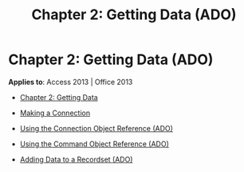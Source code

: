 ﻿---
title: 'Chapter 2: Getting Data (ADO)'
TOCTitle: 'Chapter 2: Getting Data'
ms:assetid: 3b027402-36ae-4bf0-b0d6-e91a38bf5bbf
ms:mtpsurl: https://msdn.microsoft.com/library/JJ249147(v=office.15)
ms:contentKeyID: 48544274
ms.date: 09/18/2015
mtps_version: v=office.15
---

# Chapter 2: Getting Data (ADO)


**Applies to**: Access 2013 | Office 2013



  - [Chapter 2: Getting Data](chapter-2-getting-data.md)

  - [Making a Connection](making-a-connection.md)

  - [Using the Connection Object Reference (ADO)](using-the-connection-object-reference-ado.md)

  - [Using the Command Object Reference (ADO)](using-the-command-object-reference-ado.md)

  - [Adding Data to a Recordset (ADO)](adding-data-to-a-recordset-ado.md)

